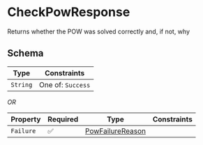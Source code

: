 # CheckPowResponse

Returns whether the POW was solved correctly and, if not, why

## Schema

| Type | Constraints |
| --- | --- |
| `String` | One of: `Success` |

*OR*

| Property | Required | Type | Constraints |
| --- | --- | --- | --- |
| `Failure` | ✅ | [PowFailureReason](../../pow/PowFailureReason.md) |     | 


